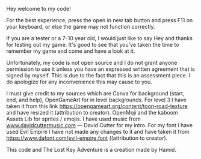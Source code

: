 Hey welcome to my code!

For the best experience, press the open in new tab button and press F11 on your keyboard, or else the game may not function correctly.

If you are a tester or a 7-10 year old, I would just like to say Hey and thanks for testing out my game. It's good to see that you've taken the time to remember my game and come and have a look at it.

Unfortunately, my code is not open source and I do not grant anyone permission to use it unless you have an expressed written agreement that is signed by myself. This is due to the fact that this is an assessment piece. I do apologize for any inconvenience this may cause to you.

I must give credit to my sources which are Canva for background (start, end, and help), OpenGameArt for in level backgrounds. For level 3 I have taken it from this link https://opengameart.org/content/toon-road-texture and have resized it (attribution to creator). OpenMoji and the kaboom Assets Lib for sprites / emojis. I have used music from www.davidcuttermusic.com — David Cutter for my intro. For my font I have used Evil Empire I have not made any changes to it and have taken it from https://www.dafont.com/evil-empire.font ((attribution to creator).

This code and The Lost Key Adventure is a creation made by Hamid. 